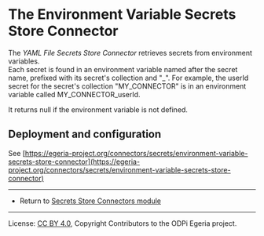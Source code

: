 <!-- SPDX-License-Identifier: CC-BY-4.0 -->
<!-- Copyright Contributors to the ODPi Egeria project. -->

# The Environment Variable Secrets Store Connector

The *YAML File Secrets Store Connector* retrieves secrets from environment variables.  
Each secret is found in an environment variable named after the secret name,
prefixed with its secret's collection  and "_".  For example, the userId secret for the secret's collection
"MY_CONNECTOR" is in an environment variable called MY_CONNECTOR_userId.

It returns null if the environment variable is not defined.

## Deployment and configuration

See [https://egeria-project.org/connectors/secrets/environment-variable-secrets-store-connector](https://egeria-project.org/connectors/secrets/environment-variable-secrets-store-connector)

----
* Return to [Secrets Store Connectors module](..)

----
License: [CC BY 4.0](https://creativecommons.org/licenses/by/4.0/),
Copyright Contributors to the ODPi Egeria project.
